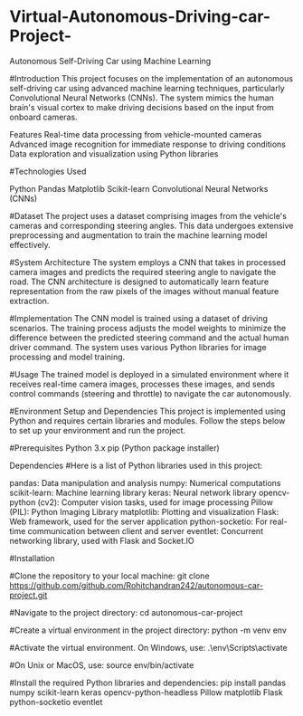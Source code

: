 # Virtual-Autonomous-Driving-car-Project-


Autonomous Self-Driving Car using Machine Learning

#Introduction
This project focuses on the implementation of an autonomous self-driving car using advanced machine learning techniques, particularly Convolutional Neural Networks (CNNs). The system mimics the human brain's visual cortex to make driving decisions based on the input from onboard cameras.

Features
Real-time data processing from vehicle-mounted cameras
Advanced image recognition for immediate response to driving conditions
Data exploration and visualization using Python libraries

#Technologies Used

Python
Pandas
Matplotlib
Scikit-learn
Convolutional Neural Networks (CNNs)

#Dataset
The project uses a dataset comprising images from the vehicle's cameras and corresponding steering angles. This data undergoes extensive preprocessing and augmentation to train the machine learning model effectively.

#System Architecture
The system employs a CNN that takes in processed camera images and predicts the required steering angle to navigate the road. The CNN architecture is designed to automatically learn feature representation from the raw pixels of the images without manual feature extraction.

#Implementation
The CNN model is trained using a dataset of driving scenarios. The training process adjusts the model weights to minimize the difference between the predicted steering command and the actual human driver command. The system uses various Python libraries for image processing and model training.

#Usage
The trained model is deployed in a simulated environment where it receives real-time camera images, processes these images, and sends control commands (steering and throttle) to navigate the car autonomously.

#Environment Setup and Dependencies
This project is implemented using Python and requires certain libraries and modules. Follow the steps below to set up your environment and run the project.

#Prerequisites
Python 3.x
pip (Python package installer)

Dependencies
#Here is a list of Python libraries used in this project:

pandas: Data manipulation and analysis
numpy: Numerical computations
scikit-learn: Machine learning library
keras: Neural network library
opencv-python (cv2): Computer vision tasks, used for image processing
Pillow (PIL): Python Imaging Library
matplotlib: Plotting and visualization
Flask: Web framework, used for the server application
python-socketio: For real-time communication between client and server
eventlet: Concurrent networking library, used with Flask and Socket.IO

#Installation

#Clone the repository to your local machine:
git clone https://github.com/github.com/Rohitchandran242/autonomous-car-project.git

#Navigate to the project directory:
cd autonomous-car-project

#Create a virtual environment in the project directory:
python -m venv env

#Activate the virtual environment. On Windows, use:
.\env\Scripts\activate

#On Unix or MacOS, use:
source env/bin/activate

#Install the required Python libraries and dependencies:
pip install pandas numpy scikit-learn keras opencv-python-headless Pillow matplotlib Flask python-socketio eventlet

